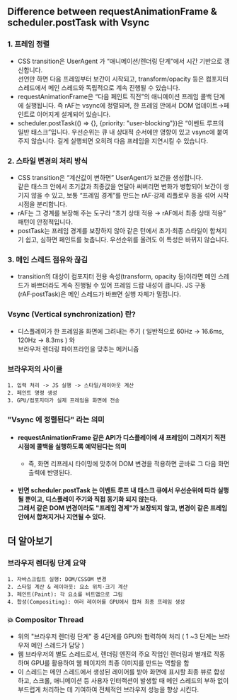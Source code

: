 ## Difference between requestAnimationFrame & scheduler.postTask with Vsync

### 1. 프레임 정렬

- CSS transition은 UserAgent 가 “애니메이션/렌더링 단계”에서 시간 기반으로 갱신합니다. <br> 선언만 하면 다음 프레임부터 보간이 시작되고, transform/opacity 등은 컴포지터 스레드에서 메인 스레드와 독립적으로 계속 진행될 수 있습니다.
- requestAnimationFrame은 “다음 페인트 직전”의 애니메이션 프레임 콜백 단계에 실행됩니다. 즉 rAF는 vsync에 정렬되며, 한 프레임 안에서 DOM 업데이트→페인트로 이어지게 설계되어 있습니다.
- scheduler.postTask(() => {}, {priority: "user-blocking"})은 “이벤트 루프의 일반 태스크”입니다. 우선순위는 큐 내 상대적 순서에만 영향이 있고 vsync에 붙여 주지 않습니다. 길게 실행되면 오히려 다음 프레임을 지연시킬 수 있습니다.

### 2. 스타일 변경의 처리 방식

- CSS transition은 “계산값이 변하면” UserAgent가 보간을 생성합니다. <br>같은 태스크 안에서 초기값과 최종값을 연달아 써버리면 변화가 병합되어 보간이 생기지 않을 수 있고, 보통 “프레임 경계”를 만드는 rAF·강제 리플로우 등을 섞어 시작 시점을 분리합니다.
- rAF는 그 경계를 보장해 주는 도구라 “초기 상태 적용 → rAF에서 최종 상태 적용” 패턴이 안정적입니다.
- postTask는 프레임 경계를 보장하지 않아 같은 턴에서 초기·최종 스타일이 합쳐지기 쉽고, 심하면 페인트를 늦춥니다. 우선순위를 올려도 이 특성은 바뀌지 않습니다.

### 3. 메인 스레드 점유와 끊김
- transition의 대상이 컴포지터 전용 속성(transform, opacity 등)이라면 메인 스레드가 바쁘더라도 계속 진행될 수 있어 프레임 드랍 내성이 큽니다. JS 구동(rAF·postTask)은 메인 스레드가 바쁘면 실행 자체가 밀립니다.

### Vsync (Vertical synchronization) 란?
- 디스플레이가 한 프레임을 화면에 그려내는 주기 ( 일반적으로 60Hz -> 16.6ms,  120Hz -> 8.3ms ) 와<br> 브라우저 렌더링 파이프라인을 맞추는 메커니즘


### 브라우저의 사이클
    1. 입력 처리 -> JS 실행 -> 스타일/레이아웃 계산
    2. 페인트 명령 생성 
    3. GPU/컴포지터가 실제 프레임을 화면에 전송

### "Vsync 에 정렬된다" 라는 의미
- #### requestAnimationFrame 같은 API가 디스플레이에 새 프레임이 그려지기 직전 시점에 콜백을 실행하도록 예약된다는 의미
  - 즉, 화면 리프레시 타이밍에 맞추어 DOM 변경을 적용하면 곧바로 그 다음 화면 출력에 반영된다.

- <h4> 반면 scheduler.postTask 는 이벤트 루프 내 태스크 큐에서 우선순위에 따라 실행될 뿐이고, 디스플레이 주기와 직접 동기화 되지 않는다. <br>
  그래서 같은 DOM 변경이라도 "프레임 경계"가 보장되지 않고, 변경이 같은 프레임 안에서 합쳐지거나 지연될 수 있다.</h4>

## 더 알아보기

### 브라우저 렌더링 단계 요약
    1. 자바스크립트 실행: DOM/CSSOM 변경
    2. 스타일 계산 & 레이아웃: 요소 위치·크기 계산
    3. 페인트(Paint): 각 요소를 비트맵으로 그림
    4. 합성(Compositing): 여러 레이어를 GPU에서 합쳐 최종 프레임 생성

### 💥 Compositor Thread
- 위의 "브라우저 렌더링 단계" 중 4단계를 GPU와 협력하여 처리 ( 1 ~3 단계는 브라우저 메인 스레드가 담당 )
- 웹 브라우저의 별도 스레드로서, 렌더링 엔진의 주요 작업인 렌더링과 별개로 작동하며 GPU를 활용하여 웹 페이지의 최종 이미지를 만드는 역할을 함 
- 이 스레드는 메인 스레드에서 생성된 레이어를 받아 화면에 표시할 최종 뷰로 합성하고, 스크롤, 애니메이션 등 사용자 인터랙션이 발생할 때 메인 스레드의 부하 없이 부드럽게 처리하는 데 기여하여 전체적인 브라우저 성능을 향상 시킨다. 

